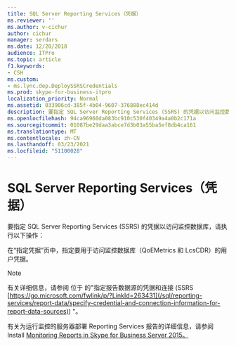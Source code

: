 ```yaml
---
title: SQL Server Reporting Services（凭据）
ms.reviewer: ''
ms.author: v-cichur
author: cichur
manager: serdars
ms.date: 12/20/2018
audience: ITPro
ms.topic: article
f1.keywords:
- CSH
ms.custom:
- ms.lync.dep.DeploySSRSCredentials
ms.prod: skype-for-business-itpro
localization_priority: Normal
ms.assetid: 033906cd-385f-4b04-9607-376888ec414d
description: 要指定 SQL Server Reporting Services (SSRS) 的凭据以访问监控数据库，请执行以下操作：
ms.openlocfilehash: 94ca96960da083bc910c530f40349a4a0b2c171a
ms.sourcegitcommit: 01087be29daa3abce7d3b03a55ba5ef8db4ca161
ms.translationtype: MT
ms.contentlocale: zh-CN
ms.lasthandoff: 03/23/2021
ms.locfileid: "51100028"
---
```

# <a name="sql-server-reporting-services-credentials"></a>SQL Server Reporting Services（凭据）
 
要指定 SQL Server Reporting Services (SSRS) 的凭据以访问监控数据库，请执行以下操作：
  
在“指定凭据”页中，指定要用于访问监控数据库（QoEMetrics 和 LcsCDR）的用户凭据。 
  
> [!NOTE]
> 有关详细信息，请参阅 位于 的"指定报告数据源的凭据和连接 (SSRS [https://go.microsoft.com/fwlink/p/?LinkId=263431](/sql/reporting-services/report-data/specify-credential-and-connection-information-for-report-data-sources)) "。 
  
有关为运行监控的服务器部署 Reporting Services 报告的详细信息，请参阅 Install [Monitoring Reports in Skype for Business Server 2015。](../../deploy/deploy-monitoring/install-monitoring-reports.md)
